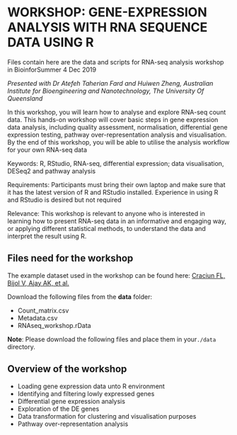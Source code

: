 # WORKSHOP: GENE-EXPRESSION ANALYSIS WITH RNA SEQUENCE DATA USING R

Files contain here are the data and scripts for RNA-seq analysis workshop in BioinforSummer 4 Dec 2019

*Presented with Dr Atefeh Taherian Fard and Huiwen Zheng, Australian Institute for Bioengineering and Nanotechnology, The University Of Queensland*

In this workshop, you will learn how to analyse and explore RNA-seq count data. This hands-on workshop will cover basic steps in gene expression data analysis, including quality assessment, normalisation, differential gene expression testing, pathway over-representation analysis and visualisation. By the end of this workshop, you will be able to utilise the analysis workflow for your own RNA-seq data

Keywords: R, RStudio, RNA-seq, differential expression; data visualisation, DESeq2 and pathway analysis

Requirements: Participants must bring their own laptop and make sure that it has the latest version of R and RStudio installed. Experience in using R and RStudio is desired but not required

Relevance: This workshop is relevant to anyone who is interested in learning how to present RNA-seq data in an informative and engaging way, or applying different statistical methods, to understand the data and interpret the result using R.

## Files need for the workshop 

The example dataset used in the workshop can be found here: [Craciun FL, Bijol V, Ajay AK, et al.](https://www.ncbi.nlm.nih.gov/pmc/articles/PMC4884105/) 

Download the following files from the **data** folder:

* Count_matrix.csv
* Metadata.csv
* RNAseq_workshop.rData

**Note**: Please download the following files and place them in your`./data` directory.

## Overview of the workshop 

* Loading gene expression data unto R environment
* Identifying and filtering lowly expressed genes
* Differential gene expression analysis 
* Exploration of the DE genes
* Data transformation for clustering and visualisation purposes
* Pathway over-representation analysis




